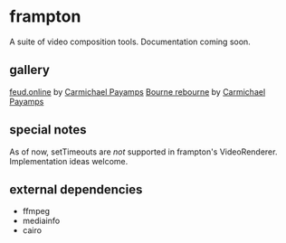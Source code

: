 # frampton
A suite of video composition tools. Documentation coming soon.

## gallery

[feud.online](http://www.feud.online/) by [Carmichael Payamps](http://www.carmichael.xyz)
[Bourne rebourne](http://www.carmichael.xyz/rebourne/) by [Carmichael Payamps](http://www.carmichael.xyz)

## special notes

As of now, setTimeouts are *not* supported in frampton's VideoRenderer. Implementation ideas welcome.

## external dependencies

* ffmpeg
* mediainfo
* cairo
